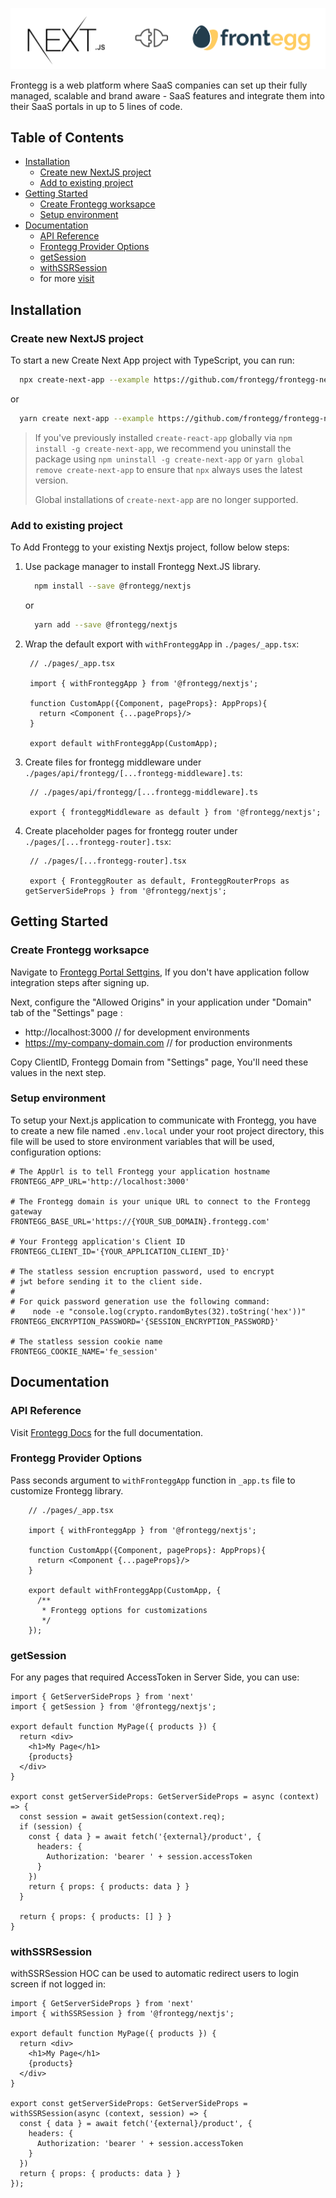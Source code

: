 ![alt text](./logo.png)

Frontegg is a web platform where SaaS companies can set up their fully managed, scalable and brand aware - SaaS features
and integrate them into their SaaS portals in up to 5 lines of code.

## Table of Contents

- [Installation](#installation)
    - [Create new NextJS project](#create-new-nextjs-project)
    - [Add to existing project](#add-to-existing-project)
- [Getting Started](#getting-started)
    - [Create Frontegg worksapce](#create-frontegg-worksapce)
    - [Setup environment](#setup-environment)
- [Documentation](#documentation)
    - [API Reference](#api-reference)
    - [Frontegg Provider Options](#frontegg-provider-options)
    - [getSession](#getsession)
    - [withSSRSession](#withssrsession)
    - for more [visit](https://docs.frontegg.com/docs/self-service-introduction)

## Installation

### Create new NextJS project

To start a new Create Next App project with TypeScript, you can run:

```bash
  npx create-next-app --example https://github.com/frontegg/frontegg-nextjs --example-path apps/example my-nextjs-app-name 
```

or

```bash
  yarn create next-app --example https://github.com/frontegg/frontegg-nextjs --example-path apps/example my-nextjs-app-name
```

> If you've previously installed `create-react-app` globally via `npm install -g create-next-app`, we recommend you uninstall the package using `npm uninstall -g create-next-app` or `yarn global remove create-next-app` to ensure that `npx` always uses the latest version.
>
> Global installations of `create-next-app` are no longer supported.

### Add to existing project

To Add Frontegg to your existing Nextjs project, follow below steps:

1. Use package manager to install Frontegg Next.JS library.
    ```bash
      npm install --save @frontegg/nextjs 
    ```
   or
    ```bash
      yarn add --save @frontegg/nextjs
    ```

2. Wrap the default export with `withFronteggApp` in `./pages/_app.tsx`:
   ```tsx
    // ./pages/_app.tsx
   
    import { withFronteggApp } from '@frontegg/nextjs';
    
    function CustomApp({Component, pageProps}: AppProps){
      return <Component {...pageProps}/>
    }

    export default withFronteggApp(CustomApp);
   ```

3. Create files for frontegg middleware under `./pages/api/frontegg/[...frontegg-middleware].ts`:
   ```tsx
    // ./pages/api/frontegg/[...frontegg-middleware].ts
    
    export { fronteggMiddleware as default } from '@frontegg/nextjs';
   ```

4. Create placeholder pages for frontegg router under `./pages/[...frontegg-router].tsx`:
   ```tsx
    // ./pages/[...frontegg-router].tsx
    
    export { FronteggRouter as default, FronteggRouterProps as getServerSideProps } from '@frontegg/nextjs';
   ```

## Getting Started

### Create Frontegg worksapce

Navigate to [Frontegg Portal Settgins](https://portal.frontegg.com/development/settings), If you don't have application
follow integration steps after signing up.

Next, configure the "Allowed Origins" in your application under "Domain" tab of the "Settings" page :

- http://localhost:3000 // for development environments
- https://my-company-domain.com // for production environments

Copy ClientID, Frontegg Domain from "Settings" page, You'll need these values in the next step.

### Setup environment

To setup your Next.js application to communicate with Frontegg, you have to create a new file named `.env.local` under
your root project directory, this file will be used to store environment variables that will be used, configuration
options:

```dotenv
# The AppUrl is to tell Frontegg your application hostname
FRONTEGG_APP_URL='http://localhost:3000'

# The Frontegg domain is your unique URL to connect to the Frontegg gateway
FRONTEGG_BASE_URL='https://{YOUR_SUB_DOMAIN}.frontegg.com'

# Your Frontegg application's Client ID
FRONTEGG_CLIENT_ID='{YOUR_APPLICATION_CLIENT_ID}'

# The statless session encruption password, used to encrypt
# jwt before sending it to the client side.
# 
# For quick password generation use the following command:
#    node -e "console.log(crypto.randomBytes(32).toString('hex'))"
FRONTEGG_ENCRYPTION_PASSWORD='{SESSION_ENCRYPTION_PASSWORD}'

# The statless session cookie name
FRONTEGG_COOKIE_NAME='fe_session'
```

## Documentation

### API Reference

Visit [Frontegg Docs](https://docs.frontegg.com) for the full documentation.

### Frontegg Provider Options

Pass seconds argument to `withFronteggApp` function in `_app.ts` file to customize
Frontegg library.

```tsx
    // ./pages/_app.tsx
   
    import { withFronteggApp } from '@frontegg/nextjs';
    
    function CustomApp({Component, pageProps}: AppProps){
      return <Component {...pageProps}/>
    }

    export default withFronteggApp(CustomApp, {
      /**
       * Frontegg options for customizations
       */
    });
   ```

### getSession

For any pages that required AccessToken in Server Side, you can use:

```tsx
import { GetServerSideProps } from 'next'
import { getSession } from '@frontegg/nextjs';

export default function MyPage({ products }) {
  return <div>
    <h1>My Page</h1>
    {products}
  </div>
}

export const getServerSideProps: GetServerSideProps = async (context) => {
  const session = await getSession(context.req);
  if (session) {
    const { data } = await fetch('{external}/product', {
      headers: {
        Authorization: 'bearer ' + session.accessToken
      }
    })
    return { props: { products: data } }
  }

  return { props: { products: [] } }
}
```

### withSSRSession

withSSRSession HOC can be used to automatic redirect users to login screen if not logged in:

```tsx
import { GetServerSideProps } from 'next'
import { withSSRSession } from '@frontegg/nextjs';

export default function MyPage({ products }) {
  return <div>
    <h1>My Page</h1>
    {products}
  </div>
}

export const getServerSideProps: GetServerSideProps = withSSRSession(async (context, session) => {
  const { data } = await fetch('{external}/product', {
    headers: {
      Authorization: 'bearer ' + session.accessToken
    }
  })
  return { props: { products: data } }
});
```


 